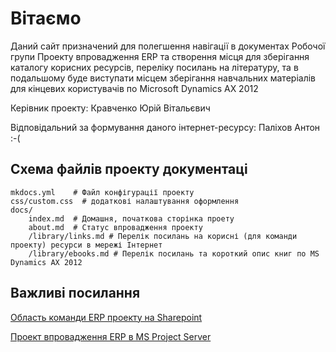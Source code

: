# Вітаємо 

Даний сайт призначений для полегшення навігації в документах Робочої групи Проекту впровадження ERP та створення місця для зберігання каталогу корисних ресурсів, переліку посилань на літературу, та в подальшому буде виступати місцем зберігання навчальних матеріалів для кінцевих користувачів по Microsoft Dynamics AX 2012

Керівник проекту: Кравченко Юрій Вітальєвич

Відповідальний за формування даного інтернет-ресурсу: Паліхов Антон :-(

## Схема файлів проекту документаці

    mkdocs.yml    # Файл конфігурації проекту
    css/custom.css  # додаткові налаштування оформлення
    docs/
        index.md  # Домашня, початкова сторінка проету
        about.md  # Статус впровадження проекту
        /library/links.md # Перелік посилань на корисні (для команди проекту) ресурси в мережі Інтернет
        /library/ebooks.md # Перелік посилань та короткий опис книг по MS Dynamics AX 2012

## Важливі посилання

[Область команди ERP проекту на Sharepoint](https://portal.ua.energy/sites/intranet/teamsites/erp/Documents/Forms/AllItems.aspx)

[Проект впровадження ERP в MS Project Server](https://project.ua.energy/)
